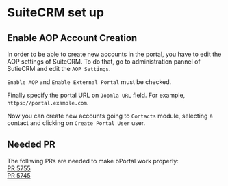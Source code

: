 # SuiteCRM set up

## Enable AOP Account Creation
In order to be able to create new accounts in the portal, you have to edit the AOP settings of SuiteCRM. To do that, go to administration pannel of SutieCRM and edit the `AOP Settings`.

`Enable AOP` and `Enable External Portal` must be checked.

Finally specify the portal URL on `Joomla URL` field. For example, `https://portal.example.com`.

Now you can create new accounts going to `Contacts` module, selecting a contact and clicking on `Create Portal User` user.

## Needed PR
The folliwing PRs are needed to make bPortal work properly:  
[PR 5755](https://github.com/salesagility/SuiteCRM/pull/5755)  
[PR 5745](https://github.com/salesagility/SuiteCRM/pull/5745)
